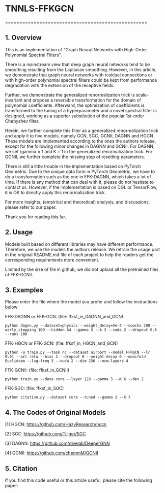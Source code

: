 # TNNLS-FFKGCN
==================================================

## 1. Overview

This is an implementation of "Graph Neural Networks with High-Order Polynomial Spectral Filters".

There is a mainstream view that deep graph neural networks tend to be smoothing resulting from the Laplacian smoothing. However, in this article, we demonstrate that graph neural networks with residual connections or with high-order polynomial spectral filters could be kept from performance degradation with the extension of the receptive fields.

Further, we demonstrate the generalized renormalization trick is scale-invariant and propose a reversible transformation for the domain of polynomial coefficients. Afterward, the optimization of coefficients is transformed to the tuning of a hyperparameter and a novel spectral filter is designed, working as a superior substitution of the popular 1st-order Chebyshev filter.

Herein, we further complete this filter as a generalized renormalization trick and apply it to five models, namely GCN, SGC, GCNII, DAGNN and HGCN. These models are implemented according to the ones the authors release, except for the following minor changes in DAGNN and GCNII. For DAGNN, we set \gamma = 1 and K = 1 in the generalized renormalization trick. For GCNII, we further complete the missing step of resetting parameters.

There is still a little trouble in the implementation based on PyTorch Geometric. Due to the unique data form in PyTorch Geometric, we have to do a transformation such as the one in FFK-DAGNN, which takes a lot of time. If there is any method that can deal with it, please do not hesitate to contact us. However, if the implementation is based on DGL or TensorFlow, it is OK to directly apply this renormalization trick.

For more insights, (empirical and theoretical) analysis, and discussions, please refer to our paper.

Thank you for reading this far.

## 2. Usage

Models built based on different libraries may have different performance. Therefore, we use the models the authors release. We retrain the usage part in the original   README.md file of each project to help the readers get the corresponding requirements more convenient.

Limited by the size of file in github, we did not upload all the pretrained files of FFK-GCNII.

## 3. Examples

Please enter the file where the model you prefer and follow the instructions below:

FFK-DAGNN or FFK-GCN:   (file: ffksf_in_DAGNN_and_GCN)

```python dagnn.py --dataset=physics --weight_decay=5e-4 --epochs 200 --early_stopping 100 --hidden 64 --gamma 5 --k 3 --cuda 2 --dropout 0.5 --runs 100```

FFK-HGCN or FFK-GCN:    (file: ffksf_in_HGCN_and_GCN)

```python -u train.py --task nc --dataset airport --model FFKGCN --lr 0.01 --act relu --bias 1 --dropout 0 --weight-decay 0 --manifold Euclidean --log-freq 5 --cuda 2 --dim 256 --num-layers 4```

FFK-GCNII:              (file: ffksf_in_GCNII)

```python train.py --data cora --layer 128 --gamma 3 --K 6 --dev 2```

FFK-SGC:                (file: ffksf_in_SGC)

```python citation.py --dataset cora --tuned --gamma 2 --K 7```

## 4. The Codes of Original Models

[1] HGCN: https://github.com/HazyResearch/hgcn

[2] SGC: https://github.com/Tiiiger/SGC

[3] DAGNN: https://github.com/divelab/DeeperGNN

[4] GCNII: https://github.com/chennnM/GCNII

## 5. Citation
If you find this code useful or this article useful, please cite the following paper:
